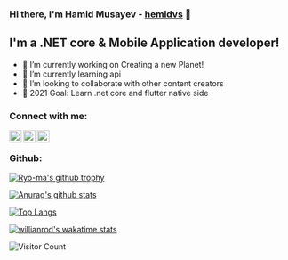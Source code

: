 ### Hi there, I'm Hamid Musayev - [hemidvs](hemidvsmusayev@gmail.com) 👋
<!--
![Gif](https://user-images.githubusercontent.com/57037068/88589670-8c77e580-d06a-11ea-8067-696c17a6a496.gif)
-->


## I'm a .NET core & Mobile Application developer!

- 🔭 I’m currently working on Creating a new Planet!
- 🌱 I’m currently learning api
- 👯 I’m looking to collaborate with other content creators
- 🥅 2021 Goal: Learn .net core and flutter native side

### Connect with me:

[<img align="left" alt="hemidvsmusayev24 | Facebook" width="22px" src="https://cdn.jsdelivr.net/npm/simple-icons@3.6.0/icons/facebook.svg" />](https://www.facebook.com/hemidvsmusayev24)
[<img align="left" alt="hemidvsmusayev@gmail.com | Gmail" width="22px" src="https://cdn.jsdelivr.net/npm/simple-icons@3.6.0/icons/gmail.svg" />](hemidvsmusayev@gmail.com)
[<img align="left" alt="hemidvs | Instagram" width="22px" src="https://cdn.jsdelivr.net/npm/simple-icons@v3/icons/instagram.svg" />](https://www.instagram.com/hemidvs/)

<br />



### Github:

[![Ryo-ma's github trophy](https://github-profile-trophy.vercel.app/?username=hemidvs&row=1&margin-w=8)](https://github.com/ryo-ma/github-profile-trophy)

[![Anurag's github stats](https://github-readme-stats.vercel.app/api?username=hemidvs)](https://github.com/anuraghazra/github-readme-stats)

[![Top Langs](https://github-readme-stats.vercel.app/api/top-langs/?username=hemidvs&layout=compact)](https://github.com/anuraghazra/github-readme-stats)

[![willianrod's wakatime stats](https://github-readme-stats.vercel.app/api/wakatime?username=hemidvs)](https://github.com/anuraghazra/github-readme-stats)



![Visitor Count](https://profile-counter.glitch.me/{hemidvs}/count.svg)
